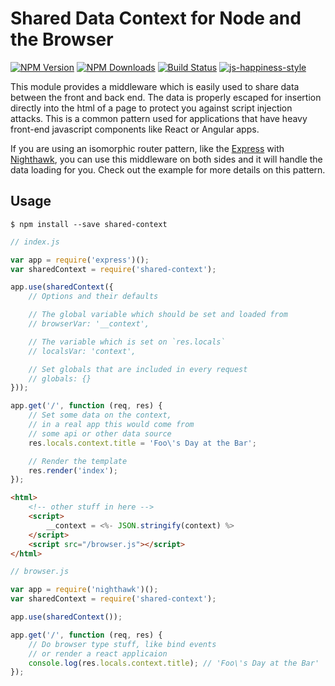 # Shared Data Context for Node and the Browser

[![NPM Version][npm-image]][npm-url]
[![NPM Downloads][downloads-image]][downloads-url]
[![Build Status](https://travis-ci.org/wesleytodd/shared-context.svg?branch=master)](https://travis-ci.org/wesleytodd/shared-context)
[![js-happiness-style](https://img.shields.io/badge/code%20style-happiness-brightgreen.svg)](https://github.com/JedWatson/happiness)

[npm-image]: https://img.shields.io/npm/v/shared-context.svg
[npm-url]: https://npmjs.org/package/shared-context
[downloads-image]: https://img.shields.io/npm/dm/shared-context.svg
[downloads-url]: https://npmjs.org/package/shared-context

This module provides a middleware which is easily used to share data between the front and back end.  The data is properly escaped for insertion directly into the html of a page to protect you against script injection attacks.  This is a common pattern used for applications that have heavy front-end javascript components like React or Angular apps.

If you are using an isomorphic router pattern, like the [Express](https://www.npmjs.com/package/express) with [Nighthawk](https://www.npmjs.com/package/nighthawk), you can use this middleware on both sides and it will handle the data loading for you.  Check out the example for more details on this pattern.

## Usage

```
$ npm install --save shared-context
```

```javascript
// index.js

var app = require('express')();
var sharedContext = require('shared-context');

app.use(sharedContext({
	// Options and their defaults

	// The global variable which should be set and loaded from
	// browserVar: '__context',

	// The variable which is set on `res.locals`
	// localsVar: 'context',

	// Set globals that are included in every request
	// globals: {}
}));

app.get('/', function (req, res) {
	// Set some data on the context,
	// in a real app this would come from
	// some api or other data source
	res.locals.context.title = 'Foo\'s Day at the Bar';

	// Render the template
	res.render('index');
});
```

```html
<html>
	<!-- other stuff in here -->
	<script>
		__context = <%- JSON.stringify(context) %>
	</script>
	<script src="/browser.js"></script>
</html>
```

```javascript
// browser.js

var app = require('nighthawk')();
var sharedContext = require('shared-context');

app.use(sharedContext());

app.get('/', function (req, res) {
	// Do browser type stuff, like bind events
	// or render a react applicaion
	console.log(res.locals.context.title); // 'Foo\'s Day at the Bar'
});
```
